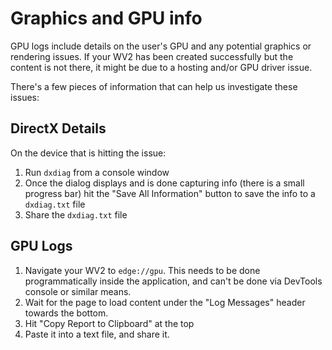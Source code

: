 # Graphics and GPU info
GPU logs include details on the user's GPU and any potential graphics or rendering issues. If your WV2 has been created successfully but the content is not there, it might be due to a hosting and/or GPU driver issue.

There's a few pieces of information that can help us investigate these issues:
## DirectX Details
On the device that is hitting the issue:
1. Run `dxdiag` from a console window
1. Once the dialog displays and is done capturing info (there is a small progress bar) hit the "Save All Information" button to save the info to a `dxdiag.txt` file
1. Share the `dxdiag.txt` file

## GPU Logs
1. Navigate your WV2 to `edge://gpu`. This needs to be done programmatically inside the application, and can't be done via DevTools console or similar means.
1. Wait for the page to load content under the "Log Messages" header towards the bottom.
1. Hit "Copy Report to Clipboard" at the top
1. Paste it into a text file, and share it.